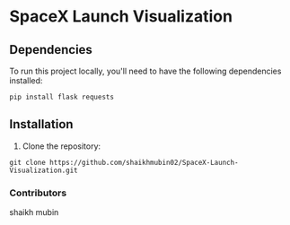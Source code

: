 # SpaceX Launch Visualization

## Dependencies

To run this project locally, you'll need to have the following dependencies installed:

```base
pip install flask requests
```

## Installation

1. Clone the repository: 

```base
git clone https://github.com/shaikhmubin02/SpaceX-Launch-Visualization.git
```

### Contributors

shaikh mubin